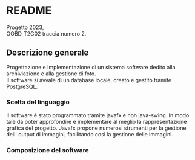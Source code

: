 #    README

Progetto 2023,  
OOBD_T2G02  traccia numero 2.

## Descrizione generale 

Progettazione e Implementazione di un sistema software dedito alla archiviazione e alla gestione 
di foto.    
Il software si avvale di un database locale, creato e gestito tramite PostgreSQL.       

### Scelta del linguaggio

Il software è stato programmato tramite javafx e non java-swing.
In modo tale da poter approfondire e implementare al meglio la rappresentazione grafica del progetto.
Javafx propone numerosi strumenti per la gestione dell' output di immagini, facilitando cosi la gestione delle immagini.


### Composizione del software 



